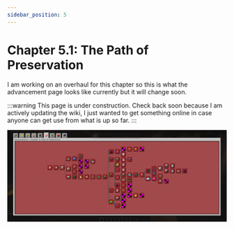 ```yaml
---
sidebar_position: 5
---
```


# Chapter 5.1: The Path of Preservation

I am working on an overhaul for this chapter so this is what the advancement page looks like currently but it will change soon.

:::warning
This page is under construction. Check back soon because I am actively updating the wiki, I just wanted to get something online in case anyone can get use from what is up so far.
:::

![Chapter 5.1 Advancement Page](./img/chapter_5_1.png)
